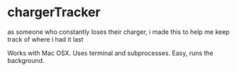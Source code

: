 # chargerTracker
as someone who constantly loses their charger, i made this to help me keep track of where i had it last

Works with Mac OSX. Uses terminal and subprocesses. Easy, runs the background.
